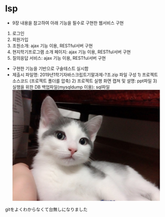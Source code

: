 # lsp

- 9장 내용을 참고하여 아래 기능을 필수로 구현한 웹서비스 구현
1. 로그인
2. 회원가입
3. 조원소개: ajax 기능 이용, RESTful서버 구현
4. 현지학기프로그램 소개 페이지: ajax 기능 이용, RESTful서버 구현
5. 질의응답 서비스: ajax 기능 이용, RESTful서버 구현

- 구현한 기능을 기반으로 구술테스트 실시함
- 제출시 파일명: 2019년1학기자바스크립트기말과제-?조.zip
  파일 구성
       1) 프로젝트 소스코드 (프로젝트 폴더를 압축)
       2) 프로젝트 실행 화면 캡쳐 및 설명: ppt파일
       3) 실행을 위한 DB 백업파일(mysqldump 이용): sql파일
![Kayak][logo]

[logo]: ./public/images/neko.jpg "this neko."


gitをよくわからなくて台無しになりました
